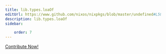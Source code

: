 ```yaml
---
title: lib.types.loaOf
editUrl: https://www.github.com/nixos/nixpkgs/blob/master/undefined#L582C13
description: lib.types.loaOf
sidebar:

    order: 7
---
```


<a href="https://www.github.com/nixos/nixpkgs/blob/master/undefined#L582C13">Contribute Now!</a>



